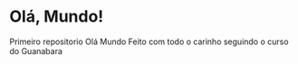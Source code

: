 # Olá, Mundo!
 Primeiro repositorio Olá Mundo
 Feito com todo o carinho seguindo o curso do Guanabara
